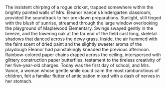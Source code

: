 The insistent chirping of a rogue cricket, trapped somewhere within the brightly painted walls of Mrs. Eleanor Vance's kindergarten classroom, provided the soundtrack to her pre-dawn preparations.  Sunlight, still tinged with the blush of sunrise, streamed through the large window overlooking the playground of Maplewood Elementary. Swings swayed gently in the breeze, and the towering oak at the far end of the field cast long, skeletal shadows that danced across the dewy grass. Inside, the air hummed with the faint scent of dried paint and the slightly sweeter aroma of the playdough Eleanor had painstakingly kneaded the previous afternoon. Rainbow-colored paper chains draped across the ceiling, interspersed with glittery construction paper butterflies, testament to the tireless creativity of her five-year-old charges. Today was the first day of school, and Mrs. Vance, a woman whose gentle smile could calm the most rambunctious of children, felt a familiar flutter of anticipation mixed with a dash of nerves in her stomach.
